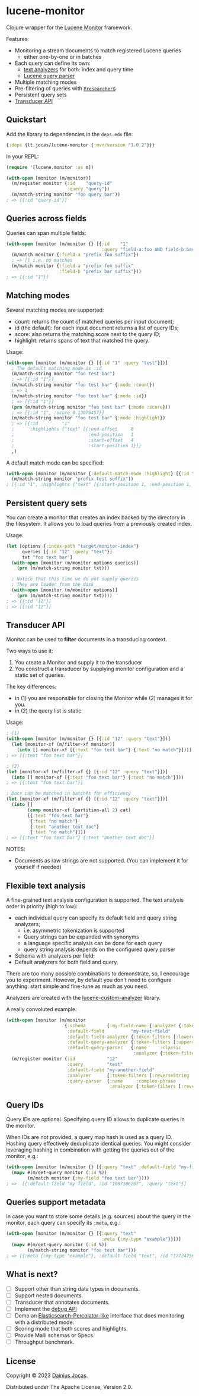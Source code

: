 # lucene-monitor

Clojure wrapper for the [Lucene Monitor](https://lucene.apache.org/core/9_7_0/monitor/index.html) framework.

Features:
- Monitoring a stream documents to match registered Lucene queries
  - either one-by-one or in batches
- Each query can define its own:
  - [text analyzers](https://github.com/dainiusjocas/lucene-custom-analyzer) for both: index and query time
  - [Lucene query parser](https://github.com/dainiusjocas/lucene-query-parsing)
- Multiple matching modes
- Pre-filtering of queries with [`Presearcher`s](https://lucene.apache.org/core/9_7_0/monitor/org/apache/lucene/monitor/Presearcher.html)
- Persistent query sets
- [Transducer API](https://clojure.org/reference/transducers)

## Quickstart

Add the library to dependencies in the `deps.edn` file:

```clojure
{:deps {lt.jocas/lucene-monitor {:mvn/version "1.0.2"}}}
```

In your REPL:

```clojure
(require '[lucene.monitor :as m])

(with-open [monitor (m/monitor)]
  (m/register monitor {:id    "query-id"
                       :query "query"})
  (m/match-string monitor "foo query bar"))
; => [{:id "query-id"}]
```

## Queries across fields

Queries can span multiple fields:
```clojure
(with-open [monitor (m/monitor {} [{:id    "1"
                                    :query "field-a:foo AND field-b:bar"}])]
  (m/match monitor {:field-a "prefix foo suffix"})
  ; => [] i.e. no matches
  (m/match monitor {:field-a "prefix foo suffix"
                    :field-b "prefix bar suffix"}))
; => [{:id "1"}]
```

## Matching modes

Several matching modes are supported:
- count: returns the count of matched queries per input document;
- id (the default): for each input document returns a list of query IDs;
- score: also returns the matching score next to the query ID;
- highlight: returns spans of text that matched the query.

Usage:
```clojure
(with-open [monitor (m/monitor {} [{:id "1" :query "test"}])]
  ; The default matching mode is :id
  (m/match-string monitor "foo test bar")
  ; => [{:id "1"}]
  (m/match-string monitor "foo test bar" {:mode :count})
  ; => 1
  (m/match-string monitor "foo test bar" {:mode :id})
  ; => [{:id "1"}]
  (prn (m/match-string monitor "foo test bar" {:mode :score}))
  ; => [{:id "1", :score 0.13076457}]
  (m/match-string monitor "foo test bar" {:mode :highlight})
  ; => [{:id         "1"
  ;      :highlights {"text" [{:end-offset     8
  ;                            :end-position   1
  ;                            :start-offset   4
  ;                            :start-position 1}]}
  ,)
```

A default match mode can be specified:
```clojure
(with-open [monitor (m/monitor {:default-match-mode :highlight} [{:id "1" :query "test"}])]
  (m/match-string monitor "prefix test suffix"))
; [{:id "1", :highlights {"text" [{:start-position 1, :end-position 1, :start-offset 7, :end-offset 11}]}}]
```

## Persistent query sets

You can create a monitor that creates an index backed by the directory in the filesystem.
It allows you to load queries from a previously created index.

Usage:
```clojure
(let [options {:index-path "target/monitor-index"}
      queries [{:id "12" :query "text"}]
      txt "foo text bar"]
  (with-open [monitor (m/monitor options queries)]
    (prn (m/match-string monitor txt)))

  ; Notice that this time we do not supply queries
  ; They are loader from the disk
  (with-open [monitor (m/monitor options)]
    (prn (m/match-string monitor txt))))
; => [{:id "12"}]
; => [{:id "12"}]
```

## Transducer API

Monitor can be used to **filter** documents in a transducing context.

Two ways to use it:
1. You create a Monitor and supply it to the transducer
2. You construct a transducer by supplying monitor configuration and a static set of queries.

The key differences:
- in (1) you are responsible for closing the Monitor while (2) manages it for you.
- in (2) the query list is static

Usage:
```clojure
; (1) 
(with-open [monitor (m/monitor {} [{:id "12" :query "text"}])]
  (let [monitor-xf (m/filter-xf monitor)]
    (into [] monitor-xf [{:text "foo text bar"} {:text "no match"}])))
; => [{:text "foo text bar"}]

; (2)
(let [monitor-xf (m/filter-xf {} [{:id "12" :query "text"}])]
  (into [] monitor-xf [{:text "foo text bar"} {:text "no match"}]))
; => [{:text "foo text bar"}]

; Docs can be matched in batches for efficiency
(let [monitor-xf (m/filter-xf {} [{:id "12" :query "text"}])]
  (into []
        (comp monitor-xf (partition-all 2) cat)
        [{:text "foo text bar"}
         {:text "no match"}
         {:text "another text doc"}
         {:text "no match"}]))
; => [{:text "foo text bar"} {:text "another text doc"}]
```

NOTES:
- Documents as raw strings are not supported. (You can implement it for yourself if needed)

## Flexible text analysis

A fine-grained text analysis configuration is supported.
The text analysis order in priority (high to low):
- each individual query can specify its default field and query string analyzers;
  - i.e. asymmetric tokenization is supported
  - Query strings can be expanded with synonyms
  - a language specific analysis can be done for each query
  - query string analysis depends on the configured query parser
- Schema with analyzers per field;
- Default analyzers for both field and query.

There are too many possible combinations to demonstrate, so, I encourage you to experiment.
However, by default you don't need to configure anything: start simple and fine-tune as much as you need. 

Analyzers are created with the [lucene-custom-analyzer](https://github.com/dainiusjocas/lucene-custom-analyzer) library. 

A really convoluted example:
```clojure
(with-open [monitor (m/monitor
                      {:schema        {:my-field-name {:analyzer {:token-filters [:reverseString]}}}
                       :default-field          "my-text-field"
                       :default-field-analyzer {:token-filters [:lowercase]}
                       :default-query-analyzer {:token-filters [:uppercase]}
                       :default-query-parser   {:name     :classic
                                                :analyzer {:token-filters [:uppercase]}}})]
  (m/register monitor {:id            "12"
                       :query         "test"
                       :default-field "my-another-field"
                       :analyzer      {:token-filters [:reverseString :uppercase]}
                       :query-parser  {:name     :complex-phrase
                                       :analyzer {:token-filters [:reverseString :uppercase]}}}))
```

## Query IDs

Query IDs are optional.
Specifying query ID allows to duplicate queries in the monitor.

When IDs are not provided, a query map hash is used as a query ID.
Hashing query effectively deduplicate identical queries.
You might consider leveraging hashing in combination with getting the queries out of the monitor, e.g.:
```clojure
(with-open [monitor (m/monitor {} [{:query "text" :default-field "my-field"}])]
  (mapv #(m/get-query monitor (:id %))
        (m/match monitor {:my-field "foo text bar"})))
; =>  [{:default-field "my-field", :id "1067106267", :query "text"}]
```

## Queries support metadata

In case you want to store some details (e.g. sources) about the query in the monitor,
each query can specify its `:meta`, e.g.:
```clojure
(with-open [monitor (m/monitor {} [{:query "text"
                                    :meta {:my-type "example"}}])]
  (mapv #(m/get-query monitor (:id %))
        (m/match-string monitor "foo text bar")))
; => [{:meta {:my-type "example"}, :default-field "text", :id "1772475640", :query "text"}]
```

## What is next?

- [ ] Support other than string data types in documents.
- [ ] Support nested documents.
- [ ] Transducer that annotates documents.
- [ ] Implement the [debug API](https://lucene.apache.org/core/9_7_0/monitor/org/apache/lucene/monitor/Monitor.html#debug(org.apache.lucene.document.Document%5B%5D,org.apache.lucene.monitor.MatcherFactory))
- [ ] Demo an [Elasticsearch-Percolator-like](https://www.elastic.co/guide/en/elasticsearch/reference/current/query-dsl-percolate-query.html) interface that does monitoring with a distributed mode.
- [ ] Scoring mode that both scores and highlights.
- [ ] Provide Malli schemas or Specs.
- [ ] Throughput benchmark.

## License

Copyright &copy; 2023 [Dainius Jocas](https://www.jocas.lt).

Distributed under The Apache License, Version 2.0.
